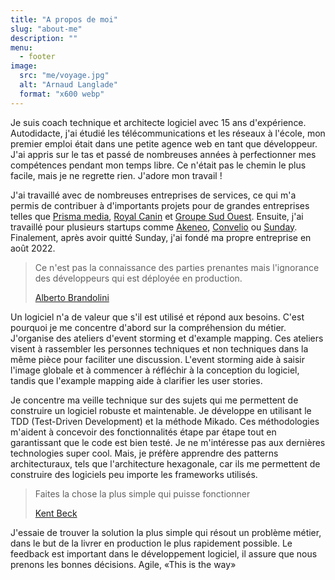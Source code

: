 ```yaml
---
title: "A propos de moi"
slug: "about-me"
description: ""
menu:
  - footer
image:
  src: "me/voyage.jpg"
  alt: "Arnaud Langlade"
  format: "x600 webp"
---
```



Je suis coach technique et architecte logiciel avec 15 ans d'expérience. Autodidacte, j'ai étudié les télécommunications et les réseaux à l'école, mon premier emploi était dans une petite agence web en tant que développeur. J'ai appris sur le tas et passé de nombreuses années à perfectionner mes compétences pendant mon temps libre. Ce n'était pas le chemin le plus facile, mais je ne regrette rien. J'adore mon travail !

J'ai travaillé avec de nombreuses entreprises de services, ce qui m'a permis de contribuer à d'importants projets pour de grandes entreprises telles que [Prisma media](https://www.prismamedia.com), [Royal Canin](https://www.royalcanin.com) et [Groupe Sud Ouest](https://www.groupesudouest.com). Ensuite, j'ai travaillé pour plusieurs startups comme [Akeneo](https://www.akeneo.com), [Convelio](https://www.convelio.com) ou [Sunday](https://sundayapp.com). Finalement, après avoir quitté Sunday, j'ai fondé ma propre entreprise en août 2022.

> Ce n'est pas la connaissance des parties prenantes mais l'ignorance des développeurs qui est déployée en production.
> 
> [Alberto Brandolini](https://www.linkedin.com/in/brando/)

Un logiciel n'a de valeur que s'il est utilisé et répond aux besoins. C'est pourquoi je me concentre d'abord sur la compréhension du métier. J'organise des ateliers d'event storming et d'example mapping. Ces ateliers visent à rassembler les personnes techniques et non techniques dans la même pièce pour faciliter une discussion. L'event storming aide à saisir l'image globale et à commencer à réfléchir à la conception du logiciel, tandis que l'example mapping aide à clarifier les user stories.

Je concentre ma veille technique sur des sujets qui me permettent de construire un logiciel robuste et maintenable. Je développe en utilisant le TDD (Test-Driven Development) et la méthode Mikado. Ces méthodologies m'aident à concevoir des fonctionnalités étape par étape tout en garantissant que le code est bien testé. Je ne m'intéresse pas aux dernières technologies super cool. Mais, je préfère apprendre des patterns architecturaux, tels que l'architecture hexagonale, car ils me permettent de construire des logiciels peu importe les frameworks utilisés.

> Faites la chose la plus simple qui puisse fonctionner
> 
> [Kent Beck](https://www.linkedin.com/in/kentbeck/)

J'essaie de trouver la solution la plus simple qui résout un problème métier, dans le but de la livrer en production le plus rapidement possible. Le feedback est important dans le développement logiciel, il assure que nous prenons les bonnes décisions. Agile, «This is the way»
